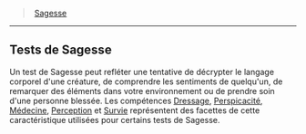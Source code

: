 ﻿---
!GenericItem
Id: abilities_wisdom_hd.md#tests-de-sagesse
ParentLink: abilities_wisdom_hd.md#sagesse
Name: Tests de Sagesse
ParentName: Sagesse
NameLevel: 2
Attributes:
  Name: Tests de Sagesse
  Markdown: >+
    ## <!--Name-->Tests de Sagesse<!--/Name-->


    Un test de Sagesse peut refléter une tentative de décrypter le langage corporel d'une créature, de comprendre les sentiments de quelqu'un, de remarquer des éléments dans votre environnement ou de prendre soin d'une personne blessée. Les compétences [Dressage](hd_abilities_wisdom_dressage.md), [Perspicacité](hd_abilities_wisdom_perspicacite.md), [Médecine](hd_abilities_wisdom_medecine.md), [Perception](hd_abilities_wisdom_perception.md) et [Survie](hd_abilities_wisdom_survie.md) représentent des facettes de cette caractéristique utilisées pour certains tests de Sagesse.

AttributesDictionary: >+
  Name: Tests de Sagesse

  Markdown: >+

    ## <!--Name-->Tests de Sagesse<!--/Name-->





    Un test de Sagesse peut refléter une tentative de décrypter le langage corporel d'une créature, de comprendre les sentiments de quelqu'un, de remarquer des éléments dans votre environnement ou de prendre soin d'une personne blessée. Les compétences [Dressage](hd_abilities_wisdom_dressage.md), [Perspicacité](hd_abilities_wisdom_perspicacite.md), [Médecine](hd_abilities_wisdom_medecine.md), [Perception](hd_abilities_wisdom_perception.md) et [Survie](hd_abilities_wisdom_survie.md) représentent des facettes de cette caractéristique utilisées pour certains tests de Sagesse.



---
> [Sagesse](hd_abilities_wisdom.md)

---

## Tests de Sagesse

Un test de Sagesse peut refléter une tentative de décrypter le langage corporel d'une créature, de comprendre les sentiments de quelqu'un, de remarquer des éléments dans votre environnement ou de prendre soin d'une personne blessée. Les compétences [Dressage](hd_abilities_wisdom_dressage.md), [Perspicacité](hd_abilities_wisdom_perspicacite.md), [Médecine](hd_abilities_wisdom_medecine.md), [Perception](hd_abilities_wisdom_perception.md) et [Survie](hd_abilities_wisdom_survie.md) représentent des facettes de cette caractéristique utilisées pour certains tests de Sagesse.

